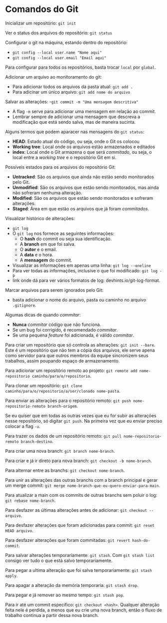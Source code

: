 # Comandos do Git
Inicializar um repositório: `git init`

Ver o status dos arquivos do repositório: `git status`

Configurar o git na máquina, estando dentro do repositório:
- `git config --local user.name "Nome aqui"`
- `git config --local user.email "Email aqui"`

Para configurar para todos os repositórios, basta trocar `local` por `global`.
  
Adicionar um arquivo ao monitoramento do git:
- Para adicionar todos os arquivos da pasta atual: `git add .`
- Para adicinar um único arquivo: `git add nome do arquivo`

Salvar as alterações: 
-`git commit -m "Uma mensagem descritiva"`
- A flag `-m` serve para adicionar uma mensagem em relação ao commit.
- Lembrar sempre de adicionar uma mensagem que descreva a modificação que está sendo salva, mas de maneira sucinta.

Alguns termos que podem aparacer nas mensagens do `git status`:
- **HEAD**: Estado atual do código, ou seja, onde o Git os colocou
- **Working tree**: Local onde os arquivos estão armazenados e editados
- **index**: Local onde o Git armazena o que será *commitado*, ou seja, o local entre a *working tree* e o repositório Git em si.

Possíveis estados para os arquivos do repositório Git:
- **Untracked**: São os arquivos que ainda não estão sendo monitorados pelo Git.
- **Unmodified**: São os arquivos que estão sendo monitorados, mas ainda não sofreram nenhuma alteração.
- **Modified**: São os arquivos que estão sendo monitorados e sofreram alterações.
- **Staged**: Área em que estão os arquivos que já foram *commitados*.

Visualizar histórico de alterações: 
- `git log`
- O `git log` nos fornece as seguintes informações:
  - O **hash** do commit ou seja sua identificação.
  - A **branch** em que foi salva.
  - O **autor** e o email.
  - A **data** e o hora.
  - A **mensagem** do commit.
- Visualizar as informações em apenas uma linha: `git log --oneline`
- Para ver todas as informações, inclusive o que foi modificado: `git log -p`
- link onde dá para ver vários formatos de log: <a>devhints.io/git-log-format</a>.

Marcar arquivos para serem ignorados pelo Git:
- basta adicionar o nome do arquivo, pasta ou caminho no arquivo `.gitignore`.

Algumas dicas de quando *commitar*:
- **Nunca** *commitar* código que não funciona.
- Se um bug foi corrigido, é recomendado *commitar*.
- Se uma pequena *feature* foi adicionada, é válido *commitar*.

Para criar um repositório que só controla as alterações: `git init --bare`. Este é um repositório que não tem a cópia dos arquivos, ele serve apena como servidor para que outros membros da equipe sincronizem seus trabalhos, assim poupando espaço de armazenamento.

Para adicionar um repositório remoto ao projeto:
`git remote add nome-repositorio caminho/para/o/repositorio`.

Para clonar um repositório: `git clone caminho/para/o/repositorio/a/ser/clonado nome-pasta`.

Para enviar as alterações para o repositório remoto:
`git push nome-repositorio-remoto branch-origem`.

Se eu quiser que em todas as outras vezes que eu for subir as alterações nesse repositório, só digitar `git push`. Na primeira vez que eu enviar preciso colocar a flag `-u`. 

Para trazer os dados de um repositório remoto:
`git pull nome-repositorio-remoto branch-destino`.

Para criar uma nova branch: `git branch nome-branch`.

Para criar e já ir direto para nova branch: `git checkout -b nome-branch`.

Para alternar entre as branchs: `git checkout nome-branch`.

Para unir as alterações das outras branchs com a branch principal e gerar um merge commit: `git merge nome-branch-que-eu-quero-enviar-para-main`.

Para atualizar a main com os commits de outras branchs sem poluir o log: `git rebase nome-branch`.

Para desfazer as últimas alterações antes de adicionar: `git checkout -- arquivo`.

Para desfazer alterações que foram adicionadas para commit: `git reset HEAD arquivo`.

Para desfazer alterações que foram commitadas: `git revert hash-do-commit`.

Para salvar alterações temporariamente: `git stash`. Com `git stash list` consigo ver tudo o que está salvo temporariamente.

Para pegar a ultima alteração que foi salva temporariamente: `git stash apply`.

Para apagar a alteração da memória temporaria: `git stash drop`.

Para pegar e já remover ao mesmo tempo: `git stash pop`.

Para ir até um commit específico: `git checkout <hash>`. Qualquer alteração feita nele é perdida, a menos que eu crie uma nova branch, então o fluxo de trabalho continua a partir dessa nova branch.

